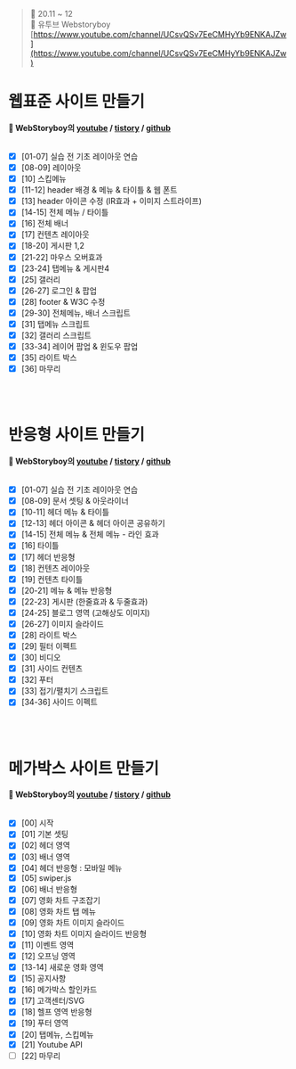 ﻿> 👑 20.11 ~ 12<br>
> 🧩 유투브 Webstoryboy [https://www.youtube.com/channel/UCsvQSv7EeCMHyYb9ENKAJZw](https://www.youtube.com/channel/UCsvQSv7EeCMHyYb9ENKAJZw)

# 웹표준 사이트 만들기 
**🔔 WebStoryboy의 [youtube](https://youtu.be/tHy498wdPaA) / [tistory](https://wtss.tistory.com/category/SITE/01%20WEBSTANDARD) / [github](https://github.com/webstoryboy/webstandard2019)**  <br><br>

- [x] [01-07] 실습 전 기초 레이아웃 연습 <br>
- [x] [08-09] 레이아웃 <br>
- [x] [10] 스킵메뉴 <br>
- [x] [11-12] header 배경 & 메뉴 & 타이틀 & 웹 폰트 <br>
- [x] [13] header 아이콘 수정 (IR효과 + 이미지 스트라이프)<br>
- [x] [14-15] 전체 메뉴 / 타이틀 <br>
- [x] [16] 전체 배너 <br>
- [x] [17] 컨텐츠 레이아웃 <br>
- [x] [18-20] 게시판 1,2<br>
- [x] [21-22] 마우스 오버효과 <br>
- [x] [23-24] 탭메뉴 & 게시판4<br> 
- [x] [25] 갤러리 <br>
- [x] [26-27] 로그인 & 팝업 <br>
- [x] [28] footer & W3C 수정 <br>
- [x] [29-30] 전체메뉴, 배너 스크립트 <br>
- [x] [31] 탭메뉴 스크립트 <br>
- [x] [32] 갤러리 스크립트 <br>
- [x] [33-34] 레이어 팝업 & 윈도우 팝업 <br>
- [x] [35] 라이트 박스
- [x] [36] 마무리 <br>

<br><br>

# 반응형 사이트 만들기 
**🔔 WebStoryboy의 [youtube](https://youtu.be/52TT7SLexxE) / [tistory](https://wtss.tistory.com/204) / [github](https://github.com/webstoryboy/responsive2019)**  <br><br>

- [x] [01-07] 실습 전 기초 레이아웃 연습
- [x] [08-09] 문서 셋팅 & 아웃라이너
- [x] [10-11] 헤더 메뉴 & 타이틀
- [x] [12-13] 헤더 아이콘 & 헤더 아이콘 공유하기
- [x] [14-15] 전체 메뉴 & 전체 메뉴 - 라인 효과
- [x] [16] 타이틀
- [x] [17] 헤더 반응형
- [x] [18] 컨텐츠 레이아웃
- [x] [19] 컨텐츠 타이틀
- [x] [20-21] 메뉴 & 메뉴 반응형
- [x] [22-23] 게시판 (한줄효과 & 두줄효과)
- [x] [24-25] 블로그 영역 (고해상도 이미지)
- [x] [26-27] 이미지 슬라이드
- [x] [28] 라이트 박스
- [x] [29] 필터 이펙트
- [x] [30] 비디오
- [x] [31] 사이드 컨텐츠
- [x] [32] 푸터
- [x] [33] 접기/펼치기 스크립트
- [x] [34-36] 사이드 이펙트

<br><br>

# 메가박스 사이트 만들기 
**🔔 WebStoryboy의 [youtube](https://youtu.be/aMdp43ocpWA) / [tistory](https://wtss.tistory.com/280) / [github](https://github.com/webstoryboy/megabox2019)**  <br><br>

- [x] [00] 시작
- [x] [01] 기본 셋팅
- [x] [02] 헤더 영역
- [x] [03] 배너 영역
- [x] [04] 헤더 반응형 : 모바일 메뉴
- [x] [05] swiper.js
- [x] [06] 배너 반응형
- [x] [07] 영화 차트 구조잡기
- [x] [08] 영화 차트 탭 메뉴
- [x] [09] 영화 차트 이미지 슬라이드
- [x] [10] 영화 차트 이미지 슬라이드 반응형
- [x] [11] 이벤트 영역
- [x] [12] 오프닝 영역
- [x] [13-14] 새로운 영화 영역
- [x] [15] 공지사항
- [x] [16] 메가박스 할인카드
- [x] [17] 고객센터/SVG
- [x] [18] 헬프 영역 반응형
- [x] [19] 푸터 영역
- [x] [20] 탭메뉴, 스킵메뉴
- [x] [21] Youtube API
- [ ] [22] 마무리
